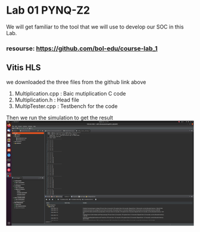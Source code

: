# Lab 01 PYNQ-Z2
We will get familiar to the tool that we will use to develop our SOC in this Lab.  
### resourse: https://github.com/bol-edu/course-lab_1
## Vitis HLS
we downloaded the three files from the github link above  
1.  Multiplication.cpp : Baic mutiplication C code
2.  Multiplication.h : Head file
3.  MultipTester.cpp : Testbench for the code

Then we run the simulation to get the result  
![vitis_simulation](Lab01/vitis_simulation.png)
